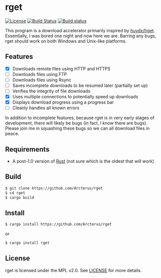 rget
====

[![License](http://img.shields.io/badge/license-MIT-blue.svg)](LICENSE)
[![Build Status](https://api.travis-ci.org/Arcterus/rget.svg?branch=master)](https://travis-ci.org/Arcterus/rget)
[![Build status](https://ci.appveyor.com/api/projects/status/uj0a67ar148kvrau?svg=true)](https://ci.appveyor.com/project/Arcterus/rget)

This program is a download accelerator primarily inspired by
[huydx/hget](https://github.com/huydx/hget).  Essentially, I was bored one
night and now here we are.  Barring any bugs, rget should work on both Windows
and Unix-like platforms.

Features
--------

* [x] Downloads remote files using HTTP and HTTPS
* [ ] Downloads files using FTP
* [ ] Downloads files using Rsync
* [ ] Saves incomplete downloads to be resumed later (partially set up)
* [ ] Verifies the integrity of file downloads
* [x] Uses multiple connections to potentially speed up downloads
* [x] Displays download progress using a progress bar
* [ ] Cleanly handles all known errors

In addition to incomplete features, because rget is in very early stages of
development, there will likely be bugs (in fact, I _know_ there are bugs).
Please join me in squashing these bugs so we can all download files in peace.

Requirements
------------

* A post-1.0 version of [Rust](https://www.rust-lang.org) (not sure which is the
oldest that will work)

Build
-----

```bash
$ git clone https://github.com/Arcterus/rget
$ cd rget
$ cargo build
```

Install
-------

```bash
$ cargo install https://github.com/Arcterus/rget
```

or

```bash
$ cargo install rget
```

License
-------

rget is licensed under the MPL v2.0.  See [LICENSE](LICENSE) for more details.
